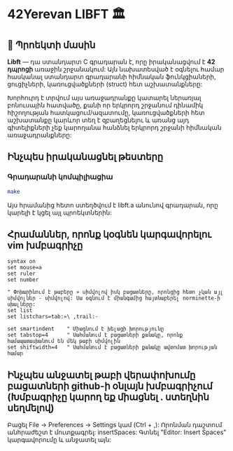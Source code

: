 # 42Yerevan LIBFT 🏛️

## 📌 Պրոեկտի մասին

**Libft** — դա ստանդարտ C գրադարան է, որը իրականացվում է **42 դպրոցի** առաջին շրջանակում: Այն նախատեսված է օգնելու համար հասկանալ ստանդարտ գրադարանի հիմնական ֆունկցիաների, ցուցիչների, կառուցվածքների (struct) հետ աշխատանքները:

Խորհուրդ է տրվում այս առաջադրանքը կատարել ներառյալ բոնուսային հատվածը, քանի որ երկրորդ շրջանում դինամիկ հիշողության հատկացում/ազատումը, կառուցվածքների հետ աշխատանքը կարևոր տեղ է զբաղեցնելու և առանց այդ գիտելիքների չեք կարողանա հանձնել երկրորդ շրջանի հիմնական առաջադրանքները:

## Ինչպես իրականացնել թեստերը
### Գրադարանի կոմպիլիացիա

```sh
make
```

Այս հրամանից հետո ստեղծվում է libft.a անունով գրադարան, որը կարելի է կցել այլ պրոեկտներին:

## Հրամաններ, որոնք կօգնեն կարգավորելու vim խմբագրիչը

```
syntax on
set mouse=a
set ruler
set number

" Փոխարինում է թաբերը » սիմվոլով իսկ բացատները, որոնցից հետո չկան այլ սիմվոլներ - սիմվոլով: Սա օգնում է միանգամից հայտնաբերել norminette-ի սխալները:
set list
set listchars=tab:»\ ,trail:-

set smartindent    " Միացնում է խելացի խորությունը
set tabstop=4      " Սահմանում է բացատների քանակը, որոնք համապատասխանում են մեկ թաբի սիմվոլին
set shiftwidth=4   " Սահմանում է բացատների քանակը ավտոմատ խորության համար
```

## Ինչպես անջատել թաբի վերափոխումը բացատների github-ի օնլայն խմբագրիչում (Խմբագրիչը կարող եք միացնել . ստեղնին սեղմելով)

Բացել File → Preferences → Settings կամ (Ctrl + ,):
Որոնման դաշտում անհրաժեշտ է մուտքագրել: insertSpaces:
Գտնել "Editor: Insert Spaces" կարգավորումը և անջատել այն:
